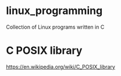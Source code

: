 # linux_programming
Collection of Linux programs written in C


# C POSIX library
https://en.wikipedia.org/wiki/C_POSIX_library
